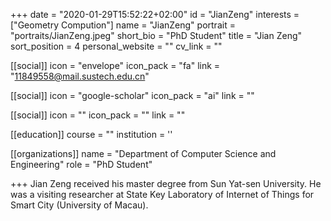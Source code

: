 +++
date = "2020-01-29T15:52:22+02:00"
id = "JianZeng"
interests = ["Geometry Compution"]
name = "JianZeng"
portrait = "portraits/JianZeng.jpeg"
short_bio = "PhD Student"
title = "Jian Zeng"
sort_position = 4
personal_website = ""
cv_link = ""

[[social]]
    icon = "envelope"
    icon_pack = "fa"
    link = "11849558@mail.sustech.edu.cn"

[[social]]
    icon = "google-scholar"
    icon_pack = "ai"
    link = ""

[[social]]
    icon = ""
    icon_pack = ""
    link = ""

[[education]]
    course = ""
    institution = ''
 

[[organizations]]
    name = "Department of Computer Science and Engineering"
    role = "PhD Student"

+++
Jian Zeng received his master degree from Sun Yat-sen University. He was a visiting researcher at State Key Laboratory of Internet of Things for Smart City (University of Macau). 